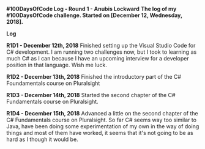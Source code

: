 **#100DaysOfCode Log - Round 1 - Anubis Lockward**
**The log of my #100DaysOfCode challenge. Started on [December 12, Wednesday, 2018].**

**Log**

**R1D1 - December 12th, 2018**
Finished setting up the Visual Studio Code for C# development. I am running two challenges now, but I took to learning as much C# as I can because I have an upcoming interview for a developer position in that language. Wish me luck.

**R1D2 - December 13th, 2018**
Finished the introductory part of the C# Foundamentals course on Pluralsight

**R1D3 - December 14th, 2018**
Started the second chapter of the C# Fundamentals course on Pluralsight.

**R1D4 - December 15th, 2018**
Advanced a little on the second chapter of the C# Fundamentals course on Pluralsight. So far C# seems way too similar to Java, have been doing some experimentation of my own in the way of doing things and most of them have worked, it seems that it's not going to be as hard as I though it would be.
